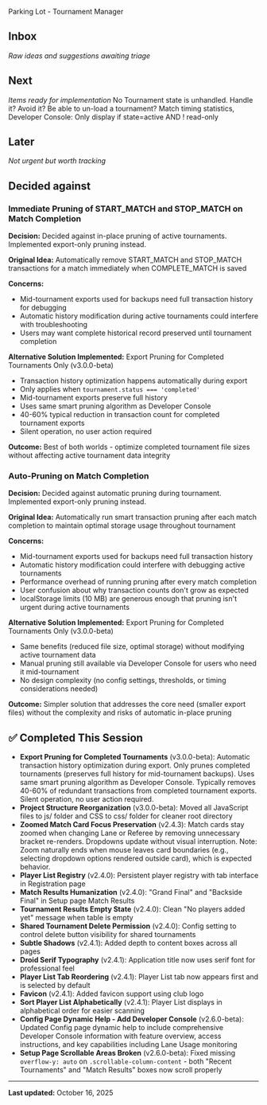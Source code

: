  Parking Lot - Tournament Manager

## Inbox
*Raw ideas and suggestions awaiting triage*

## Next
*Items ready for implementation*
No Tournament state is unhandled. Handle it? Avoid it? Be able to un-load a tournament?
Match timing statistics, Developer Console: Only display if state=active AND ! read-only

## Later
*Not urgent but worth tracking*

## Decided against

### Immediate Pruning of START_MATCH and STOP_MATCH on Match Completion
**Decision:** Decided against in-place pruning of active tournaments. Implemented export-only pruning instead.

**Original Idea:** Automatically remove START_MATCH and STOP_MATCH transactions for a match immediately when COMPLETE_MATCH is saved

**Concerns:**
- Mid-tournament exports used for backups need full transaction history for debugging
- Automatic history modification during active tournaments could interfere with troubleshooting
- Users may want complete historical record preserved until tournament completion

**Alternative Solution Implemented:** Export Pruning for Completed Tournaments Only (v3.0.0-beta)
- Transaction history optimization happens automatically during export
- Only applies when `tournament.status === 'completed'`
- Mid-tournament exports preserve full history
- Uses same smart pruning algorithm as Developer Console
- 40-60% typical reduction in transaction count for completed tournament exports
- Silent operation, no user action required

**Outcome:** Best of both worlds - optimize completed tournament file sizes without affecting active tournament data integrity

### Auto-Pruning on Match Completion
**Decision:** Decided against automatic pruning during tournament. Implemented export-only pruning instead.

**Original Idea:** Automatically run smart transaction pruning after each match completion to maintain optimal storage usage throughout tournament

**Concerns:**
- Mid-tournament exports used for backups need full transaction history
- Automatic history modification could interfere with debugging active tournaments
- Performance overhead of running pruning after every match completion
- User confusion about why transaction counts don't grow as expected
- localStorage limits (10 MB) are generous enough that pruning isn't urgent during active tournaments

**Alternative Solution Implemented:** Export Pruning for Completed Tournaments Only (v3.0.0-beta)
- Same benefits (reduced file size, optimal storage) without modifying active tournament data
- Manual pruning still available via Developer Console for users who need it mid-tournament
- No design complexity (no config settings, thresholds, or timing considerations needed)

**Outcome:** Simpler solution that addresses the core need (smaller export files) without the complexity and risks of automatic in-place pruning

## ✅ Completed This Session
- **Export Pruning for Completed Tournaments** (v3.0.0-beta): Automatic transaction history optimization during export. Only prunes completed tournaments (preserves full history for mid-tournament backups). Uses same smart pruning algorithm as Developer Console. Typically removes 40-60% of redundant transactions from completed tournament exports. Silent operation, no user action required.
- **Project Structure Reorganization** (v3.0.0-beta): Moved all JavaScript files to js/ folder and CSS to css/ folder for cleaner root directory
- **Zoomed Match Card Focus Preservation** (v2.4.3): Match cards stay zoomed when changing Lane or Referee by removing unnecessary bracket re-renders. Dropdowns update without visual interruption. Note: Zoom naturally ends when mouse leaves card boundaries (e.g., selecting dropdown options rendered outside card), which is expected behavior.
- **Player List Registry** (v2.4.0): Persistent player registry with tab interface in Registration page
- **Match Results Humanization** (v2.4.0): "Grand Final" and "Backside Final" in Setup page Match Results
- **Tournament Results Empty State** (v2.4.0): Clean "No players added yet" message when table is empty
- **Shared Tournament Delete Permission** (v2.4.0): Config setting to control delete button visibility for shared tournaments
- **Subtle Shadows** (v2.4.1): Added depth to content boxes across all pages
- **Droid Serif Typography** (v2.4.1): Application title now uses serif font for professional feel
- **Player List Tab Reordering** (v2.4.1): Player List tab now appears first and is selected by default
- **Favicon** (v2.4.1): Added favicon support using club logo
- **Sort Player List Alphabetically** (v2.4.1): Player List displays in alphabetical order for easier scanning
- **Config Page Dynamic Help - Add Developer Console** (v2.6.0-beta): Updated Config page dynamic help to include comprehensive Developer Console information with feature overview, access instructions, and key capabilities including Lane Usage monitoring
- **Setup Page Scrollable Areas Broken** (v2.6.0-beta): Fixed missing `overflow-y: auto` on `.scrollable-column-content` - both "Recent Tournaments" and "Match Results" boxes now scroll properly
---
**Last updated:** October 16, 2025
